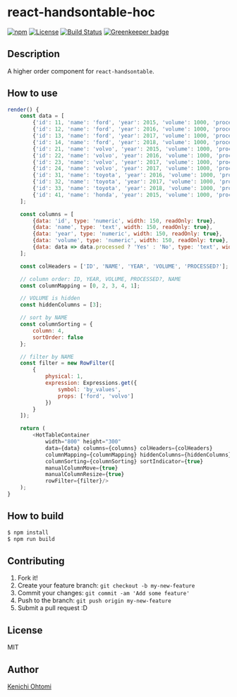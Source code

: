 # react-handsontable-hoc

[![npm](https://img.shields.io/npm/v/@ohtomi/react-handsontable-hoc.svg)](https://www.npmjs.com/package/@ohtomi/react-handsontable-hoc)
[![License](https://img.shields.io/npm/l/@ohtomi/react-handsontable-hoc.svg)](https://www.npmjs.com/package/@ohtomi/react-handsontable-hoc)
[![Build Status](https://travis-ci.org/ohtomi/react-handsontable-hoc.svg?branch=master)](https://travis-ci.org/ohtomi/react-handsontable-hoc)
[![Greenkeeper badge](https://badges.greenkeeper.io/ohtomi/react-handsontable-hoc.svg)](https://greenkeeper.io/)

## Description

A higher order component for `react-handsontable`.

## How to use

```javascript
render() {
    const data = [
        {'id': 11, 'name': 'ford', 'year': 2015, 'volume': 1000, 'processed': true},
        {'id': 12, 'name': 'ford', 'year': 2016, 'volume': 1000, 'processed': true},
        {'id': 13, 'name': 'ford', 'year': 2017, 'volume': 1000, 'processed': true},
        {'id': 14, 'name': 'ford', 'year': 2018, 'volume': 1000, 'processed': false},
        {'id': 21, 'name': 'volvo', 'year': 2015, 'volume': 1000, 'processed': true},
        {'id': 22, 'name': 'volvo', 'year': 2016, 'volume': 1000, 'processed': true},
        {'id': 23, 'name': 'volvo', 'year': 2017, 'volume': 1000, 'processed': true},
        {'id': 24, 'name': 'volvo', 'year': 2017, 'volume': 1000, 'processed': false},
        {'id': 31, 'name': 'toyota', 'year': 2016, 'volume': 1000, 'processed': true},
        {'id': 32, 'name': 'toyota', 'year': 2017, 'volume': 1000, 'processed': true},
        {'id': 33, 'name': 'toyota', 'year': 2018, 'volume': 1000, 'processed': true},
        {'id': 41, 'name': 'honda', 'year': 2015, 'volume': 1000, 'processed': true}
    ];

    const columns = [
        {data: 'id', type: 'numeric', width: 150, readOnly: true},
        {data: 'name', type: 'text', width: 150, readOnly: true},
        {data: 'year', type: 'numeric', width: 150, readOnly: true},
        {data: 'volume', type: 'numeric', width: 150, readOnly: true},
        {data: data => data.processed ? 'Yes' : 'No', type: 'text', width: 150, readOnly: true}
    ];

    const colHeaders = ['ID', 'NAME', 'YEAR', 'VOLUME', 'PROCESSED?'];

    // column order: ID, YEAR, VOLUME, PROCESSED?, NAME
    const columnMapping = [0, 2, 3, 4, 1];

    // VOLUME is hidden
    const hiddenColumns = [3];

    // sort by NAME
    const columnSorting = {
        column: 4,
        sortOrder: false
    };

    // filter by NAME
    const filter = new RowFilter([
        {
            physical: 1,
            expression: Expressions.get({
                symbol: 'by_values',
                props: ['ford', 'volvo']
            })
        }
    ]);

    return (
        <HotTableContainer
            width="800" height="300"
            data={data} columns={columns} colHeaders={colHeaders}
            columnMapping={columnMapping} hiddenColumns={hiddenColumns}
            columnSorting={columnSorting} sortIndicator={true}
            manualColumnMove={true}
            manualColumnResize={true}
            rowFilter={filter}/>
    );
}
```

## How to build

```bash
$ npm install
$ npm run build
```

## Contributing

1. Fork it!
1. Create your feature branch: `git checkout -b my-new-feature`
1. Commit your changes: `git commit -am 'Add some feature'`
1. Push to the branch: `git push origin my-new-feature`
1. Submit a pull request :D

## License

MIT

## Author

[Kenichi Ohtomi](https://github.com/ohtomi)
